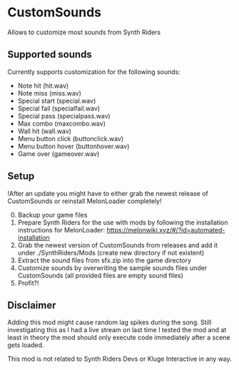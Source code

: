 # CustomSounds

Allows to customize most sounds from Synth Riders

## Supported sounds

Currently supports customization for the following sounds:

* Note hit (hit.wav)
* Note miss (miss.wav)
* Special start (special.wav)
* Special fail (specialfail.wav)
* Special pass (specialpass.wav)
* Max combo (maxcombo.wav)
* Wall hit (wall.wav)
* Menu button click (buttonclick.wav)
* Menu button hover (buttonhover.wav)
* Game over  (gameover.wav)


## Setup
!After an update you might have to either grab the newest release of CustomSounds or reinstall MelonLoader completely!

0. Backup your game files
1. Prepare Synth Riders for the use with mods by following the installation instructions for MelonLoader:  https://melonwiki.xyz/#/?id=automated-installation
2. Grab the newest version of CustomSounds from releases and add it under ./SynthRiders/Mods (create new directory if not existent)
3. Extract the sound files from sfx.zip into the game directory
4. Customize sounds by overwriting the sample sounds files under CustomSounds (all provided files are empty sound files)
5. Profit?!

## Disclaimer
Adding this mod might cause random lag spikes during the song. 
Still investigating this as I had a live stream on last time I tested the mod and 
at least in theory the mod should only execute code immediately after a scene gets loaded.

This mod is not related to Synth Riders Devs or Kluge Interactive in any way.

